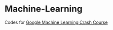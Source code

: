 # Machine-Learning

Codes for [Google Machine Learning Crash Course](https://developers.google.com/machine-learning/crash-course)